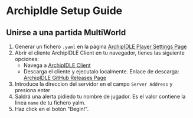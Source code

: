 # ArchipIdle Setup Guide

## Unirse a una partida MultiWorld
1. Generar un fichero `.yaml` en la página [ArchipIDLE Player Settings Page](/games/ArchipIDLE/player-settings)
2. Abrir el cliente ArchipIDLE Client en tu navegador, tienes las siguiente opciones:
    - Navega a [ArchipIDLE Client](http://idle.multiworld.link)
    - Descarga el cliente y ejecutalo localmente. Enlace de descarga:
      [ArchipIDLE GitHub Releases Page](https://github.com/ArchipelagoMW/archipidle/releases)
3. Introduce la direccion del servidor en el campo `Server Address` y presiona enter
4. Saldrá una alerta pidiedo tu nombre de jugador. Es el valor contiene la linea `name` de tu fichero yalm.
5. Haz click en el botón "Begin!".

